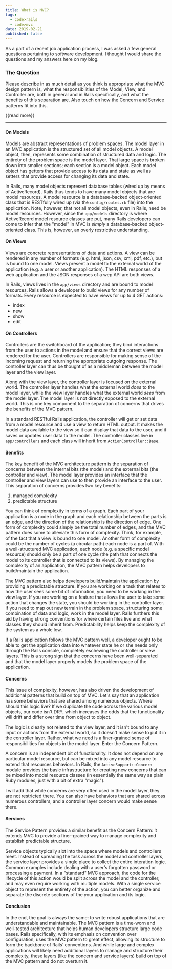 ```yaml
---
title: What is MVC?
tags:
  - code>rails
  - code>mvc
date: 2019-02-21
published: false
---
```


As a part of a recent job application process, I was asked a few general questions pertaining to software development. I thought I would share the questions and my answers here on my blog.

### The Question

Please describe in as much detail as you think is appropriate what the MVC design pattern is, what the responsibilities of the Model, View, and Controller are, both in general and in Rails specifically, and what the benefits of this separation are. Also touch on how the Concern and Service patterns fit into this.

{{read more}}

- - -

#### On Models

Models are abstract representations of problem spaces. The model layer in an MVC application is the structured set of all model objects. A model object, then, represents some combination of structured data and logic. The entirety of the problem space is the model layer. That large space is broken down into smaller sections; each section is a model object. Each model object has getters that provide access to its data and state as well as setters that provide access for changing its data and state.

In Rails, many model objects represent database tables (wired up by means of ActiveRecord). Rails thus tends to have many model objects that are model resources. A model resource is a database-backed object-oriented class that is RESTfully wired up (via the `config/routes.rb` file) into the application. Note, however, that not all model objects, even in Rails, need be model resources. However, since the `app/models` directory is where ActiveRecord model resource classes are put, many Rails developers can come to infer that the "model" in MVC is _simply_ a database-backed object-oriented class. This is, however, an overly restrictive understanding.

#### On Views

Views are concrete representations of data and actions. A view can be rendered in any number of formats (e.g. html, json, csv, xml, pdf, etc.), but is bound to one model. Views present a model to the external world of the application (e.g. a user or another application). The HTML responses of a web application and the JSON responses of a wep API are both views.

In Rails, views lives in the `app/views` directory and are bound to model resources. Rails allows a developer to build views for any number of formats. Every resource is expected to have views for up to 4 GET actions:

- index
- new
- show
- edit

#### On Controllers

Controllers are the switchboard of the application; they bind interactions from the user to actions in the model and ensure that the correct views are rendered for the user. Controllers are responsible for making sense of the incoming request and returning the appropriate outgoing response. The controller layer can thus be thought of as a middleman between the model layer and the view layer.

Along with the view layer, the controller layer is focused on the external world. The controller layer handles what the external world _does_ to the model layer, while the view layer handles what the external world _sees_ from the model layer. The model layer is not directly exposed to the external world. This is one key component to the separation of concerns that drives the benefits of the MVC pattern.

In a standard RESTful Rails application, the controller will get or set data from a model resource and use a view to return HTML output. It makes the model data available to the view so it can display that data to the user, and it saves or updates user data to the model. The controller classes live in `app/controllers` and each class will inherit from `ActionController::Base`.

#### Benefits

The key benefit of the MVC architecture pattern is the separation of concerns between the internal bits (the model) and the external bits (the controller and view). The model layer provides an interface that the controller and view layers can use to then provide an interface to the user. This separation of concerns provides two key benefits:

1. managed complexity
2. predictable structure

You can think of complexity in terms of a graph. Each part of your application is a node in the graph and each relationship between the parts is an edge, and the direction of the relationship is the direction of edge. One form of complexity could simply be the total number of edges, and the MVC pattern does some to alleviate this form of complexity. Think, for example, of the fact that a view is bound to one model. Another form of complexity could be the number of cycles (a circular path) each node is a part of. With a well-structured MVC application, each node (e.g. a specific model resource) should only be a part of one cycle (the path that connects the model to its controller that is connected to its views). By managing the complexity of an application, the MVC pattern helps developers to build/maintain the application.

The MVC pattern also helps developers build/maintain the application by providing a predictable structure. If you are working on a task that relates to how the user sees some bit of information, you need to be working in the view layer. If you are working on a feature that allows the user to take some action that changes the state, you should be working in the controller layer. If you need to map out new terrain in the problem space, structuring some combination of data and logic, work in the model layer. Rails furthers this aid by having strong conventions for where certain files live and what classes they should inherit from. Predictability helps keep the complexity of the system as a whole low.

If a Rails application follows the MVC pattern well, a developer ought to be able to get the application data into whatever state he or she needs only through the Rails console, completely eschewing the controller or view layers. This is a strong sign that the concerns have been well-separated and that the model layer properly models the problem space of the application.

#### Concerns

This issue of complexity, however, has also driven the development of additional patterns that build on top of MVC. Let's say that an application has some behaviors that are shared among numerous objects. Where should this logic live? If we duplicate the code across the various model objects, our code isn't DRY, which increases the odds that the functionality will drift and differ over time from object to object.

The logic is clearly not related to the view layer, and it isn't bound to any input or actions from the external world, so it doesn't make sense to put it in the controller layer. Rather, what we need is a finer-grained sense of responsibilities for objects in the model layer. Enter the Concern Pattern.

A concern is an independent bit of functionality. It does not depend on any particular model resource, but can be mixed into any model resource to extend that resources behaviors. In Rails, the `ActiveSupport::Concern` module provides the basic infrastructure for creating new concerns that can be mixed into model resource classes (in essentially the same way as plain Ruby modules, just with a bit of extra "magic").

I will add that while concerns are very often used in the model layer, they are not restricted there. You can also have behaviors that are shared across numerous controllers, and a controller layer concern would make sense there.

#### Services

The Service Pattern provides a similar benefit as the Concern Pattern: it extends MVC to provide a finer-grained way to manage complexity and establish predictable structure.

Service objects typically slot into the space where models and controllers meet. Instead of spreading the task across the model and controller layers, the service layer provides a single place to collect the entire interation logic. Common examples include dealing with a user's forgotten password or processing a payment. In a "standard" MVC approach, the code for the lifecycle of this action would be split across the model and the controller, and may even require working with multiple models. With a single service object to represent the entirety of the action, you can better organize and separate the discrete sections of the your application and its logic.

#### Conclusion

In the end, the goal is always the same: to write robust applications that are understandable and maintainable. The MVC pattern is a time-worn and well-tested architecture that helps human developers structure large code bases. Rails specifically, with its emphasis on convention over configuration, uses the MVC pattern to great effect, allowing its structure to form the backbone of Rails' conventions. And while large and complex applications will likely need additional layers to manage and structure their complexity, these layers (like the concern and service layers) build on top of the MVC pattern and do not overturn it.

